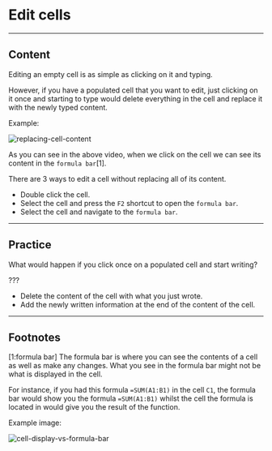 ﻿---
author: Stefan-Stojanovic

aspects:
  - introduction
  - workout

type: normal

category: how to

---

# Edit cells

---
## Content

Editing an empty cell is as simple as clicking on it and typing.

However, if you have a populated cell that you want to edit, just clicking on it once and starting to type would delete everything in the cell and replace it with the newly typed content.

Example:

![replacing-cell-content](https://img.enkipro.com/8ec8e8f5c9430acac639445a25d0896e.gif)

As you can see in the above video, when we click on the cell we can see its content in the `formula bar`[1].

There are 3 ways to edit a cell without replacing all of its content.

- Double click the cell.
- Select the cell and press the `F2` shortcut to open the `formula bar`.
- Select the cell and navigate to the `formula bar`.


---
## Practice

What would happen if you click once on a populated cell and start writing?

???

* Delete the content of the cell with what you just wrote.
* Add the newly written information at the end of the content of the cell.

---
## Footnotes
[1:formula bar]
The formula bar is where you can see the contents of a cell as well as make any changes. What you see in the formula bar might not be what is displayed in the cell.

For instance, if you had this formula `=SUM(A1:B1)` in the cell `C1`, the formula bar would show you the formula `=SUM(A1:B1)` whilst the cell the formula is located in would give you the result of the function.

Example image:

![cell-display-vs-formula-bar](https://img.enkipro.com/41bbf63532c7a95879b849fec7cc9112.png)